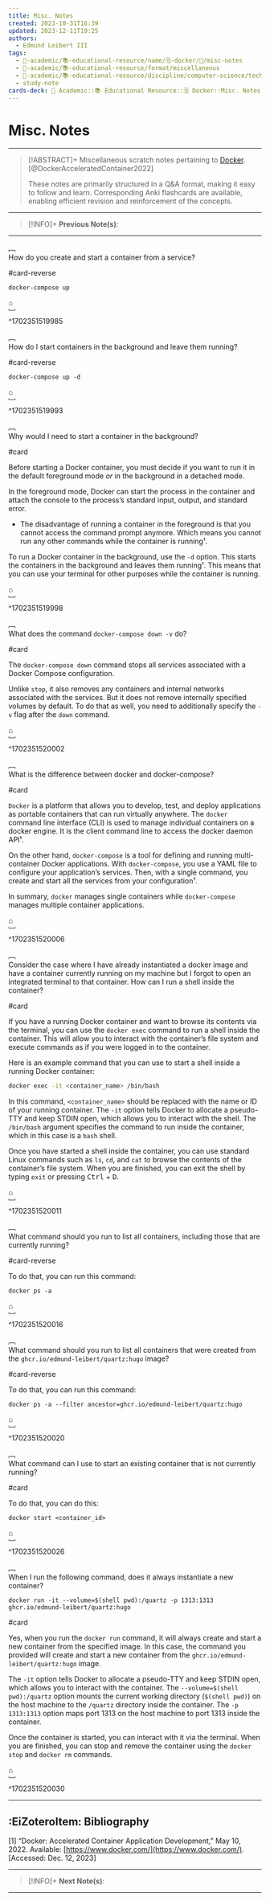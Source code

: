 ```yaml
---
title: Misc. Notes
created: 2023-10-31T16:39
updated: 2023-12-11T19:25
authors:
  - Edmund Leibert III
tags:
  - 🔴-academic/📚-educational-resource/name/🗒️-docker/🔖/misc-notes
  - 🔴-academic/📚-educational-resource/format/miscellaneous
  - 🔴-academic/📚-educational-resource/discipline/computer-science/technology/docker
  - study-note
cards-deck: 🔴 Academic::📚 Educational Resource::🗒️ Docker::Misc. Notes
---
```


# Misc. Notes

---

> [!ABSTRACT]+ 
> Miscellaneous scratch notes pertaining to [Docker](https://www.docker.com/). [@DockerAcceleratedContainer2022]
> 
> These notes are primarily structured in a Q&A format, making it easy to follow and learn. Corresponding Anki flashcards are available, enabling efficient revision and reinforcement of the concepts.

---

> [!INFO]+ 
> **Previous Note(s)**:
> 

---

﹇<br>
How do you create and start a container from a service?

#card-reverse 

```console
docker-compose up
```

⌂
<br>﹈<br>^1702351519985

﹇<br>
How do I start containers in the background and leave them running? 

#card-reverse 

`docker-compose up -d`

⌂
<br>﹈<br>^1702351519993

﹇<br>
Why would I need to start a container in the background? 

#card 

Before starting a Docker container, you must decide if you want to run it in the default foreground mode *or* in the background in a detached mode. 

In the foreground mode, Docker can start the process in the container and attach the console to the process’s standard input, output, and standard error. 
- The disadvantage of running a container in the foreground is that you cannot access the command prompt anymore. Which means you cannot run any other commands while the container is running¹.

To run a Docker container in the background, use the `-d` option. This starts the containers in the background and leaves them running¹. This means that you can use your terminal for other purposes while the container is running.

⌂
<br>﹈<br>^1702351519998

﹇<br>
What does the command `docker-compose down -v` do? 

#card 

The `docker-compose down` command stops all services associated with a Docker Compose configuration. 

Unlike `stop`, it also removes any containers and internal networks associated with the services. But it does not remove internally specified volumes by default. To do that as well, you need to additionally specify the `-v` flag after the `down` command.

⌂
<br>﹈<br>^1702351520002

﹇<br>
What is the difference between docker and docker-compose?

#card 

`Docker` is a platform that allows you to develop, test, and deploy applications as portable containers that can run virtually anywhere. The `docker` command line interface (CLI) is used to manage individual containers on a docker engine. It is the client command line to access the docker daemon API¹.

On the other hand, `docker-compose` is a tool for defining and running multi-container Docker applications. With `docker-compose`, you use a YAML file to configure your application’s services. Then, with a single command, you create and start all the services from your configuration¹.

In summary, `docker` manages single containers while `docker-compose` manages multiple container applications.

⌂
<br>﹈<br>^1702351520006


﹇<br>
Consider the case where I have already instantiated a docker image and have a container currently running on my machine but I forgot to open an integrated terminal to that container. How can I run a shell inside the container?

#card 

If you have a running Docker container and want to browse its contents via the terminal, you can use the `docker exec` command to run a shell inside the container. This will allow you to interact with the container’s file system and execute commands as if you were logged in to the container.

Here is an example command that you can use to start a shell inside a running Docker container:

```sh
docker exec -it <container_name> /bin/bash
```

In this command, `<container_name>` should be replaced with the name or ID of your running container. The `-it` option tells Docker to allocate a pseudo-TTY and keep STDIN open, which allows you to interact with the shell. The `/bin/bash` argument specifies the command to run inside the container, which in this case is a `bash` shell.

Once you have started a shell inside the container, you can use standard Linux commands such as `ls`, `cd`, and `cat` to browse the contents of the container’s file system. When you are finished, you can exit the shell by typing `exit` or pressing <kbd>Ctrl</kbd> + <kbd>D</kbd>.

⌂
<br>﹈<br>^1702351520011

﹇<br>
What command should you run to list all containers, including those that are currently running?

#card-reverse  

To do that, you can run this command: 

```console
docker ps -a
```

⌂
<br>﹈<br>^1702351520016

﹇<br>
What command should you run to list all containers that were created from the `ghcr.io/edmund-leibert/quartz:hugo` image?

#card-reverse  

To do that, you can run this command:

`docker ps -a --filter ancestor=ghcr.io/edmund-leibert/quartz:hugo`

⌂
<br>﹈<br>^1702351520020

﹇<br>
What command can I use to start an existing container that is not currently running?

#card 

To do that, you can do this: 
```console
docker start <container_id>
```

⌂
<br>﹈<br>^1702351520026

﹇<br>
When I run the following command, does it always instantiate a new container?

```console
docker run -it --volume=$(shell pwd):/quartz -p 1313:1313 ghcr.io/edmund-leibert/quartz:hugo
```

#card 

Yes, when you run the `docker run` command, it will always create and start a new container from the specified image. In this case, the command you provided will create and start a new container from the `ghcr.io/edmund-leibert/quartz:hugo` image.

The `-it` option tells Docker to allocate a pseudo-TTY and keep STDIN open, which allows you to interact with the container. The `--volume=$(shell pwd):/quartz` option mounts the current working directory (`$(shell pwd)`) on the host machine to the `/quartz` directory inside the container. The `-p 1313:1313` option maps port 1313 on the host machine to port 1313 inside the container.

Once the container is started, you can interact with it via the terminal. When you are finished, you can stop and remove the container using the `docker stop` and `docker rm` commands.

⌂
<br>﹈<br>^1702351520030

---

## :EiZoteroItem: Bibliography

\[1\]
“Docker: Accelerated Container Application Development,” May 10, 2022. Available: [https://www.docker.com/](https://www.docker.com/). [Accessed: Dec. 12, 2023]

---

> [!INFO]+
> **Next Note(s)**:
> 

---
